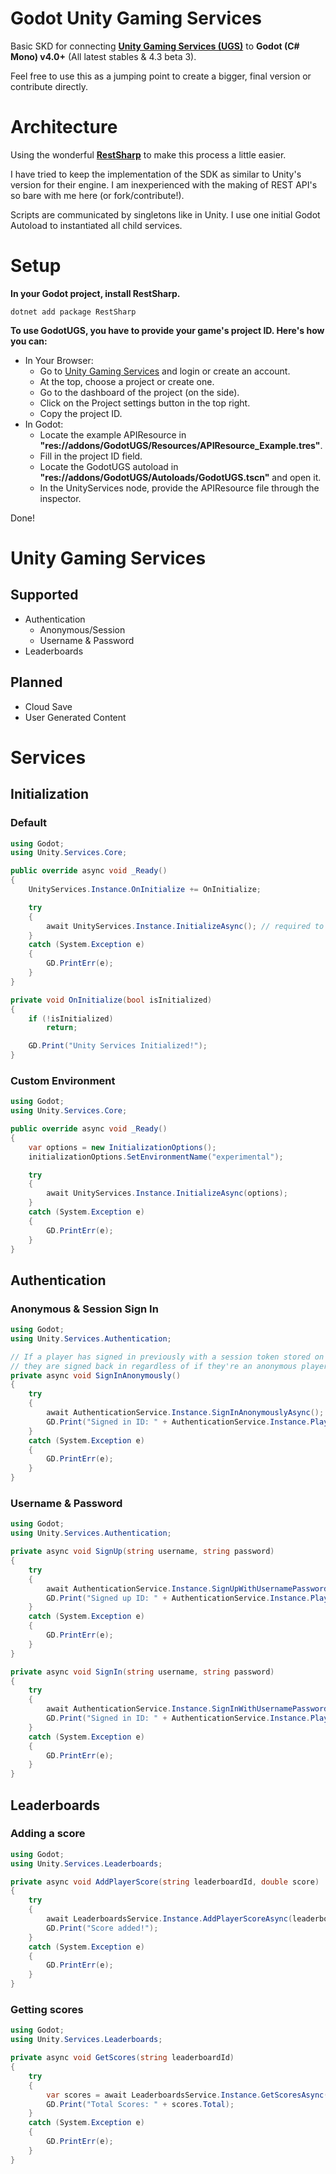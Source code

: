 # Godot Unity Gaming Services

Basic SKD for connecting **[Unity Gaming Services (UGS)](https://unity.com/solutions/gaming-services)** to **Godot (C# Mono) v4.0+** (All latest stables & 4.3 beta 3).

Feel free to use this as a jumping point to create a bigger, final version or contribute directly.

# Architecture

Using the wonderful **[RestSharp](https://github.com/RestSharp/RestSharp)** to make this process a little easier.

I have tried to keep the implementation of the SDK as similar to Unity's version for their engine. I am inexperienced with the making of REST API's so bare with me here (or fork/contribute!).

Scripts are communicated by singletons like in Unity. I use one initial Godot Autoload to instantiated all child services.

# Setup

**In your Godot project, install RestSharp.**

```console
dotnet add package RestSharp
```

**To use GodotUGS, you have to provide your game's project ID. Here's how you can:**

-   In Your Browser:
    -   Go to [Unity Gaming Services](https://cloud.unity.com/home) and login or create an account.
    -   At the top, choose a project or create one.
    -   Go to the dashboard of the project (on the side).
    -   Click on the Project settings button in the top right.
    -   Copy the project ID.
-   In Godot:
    -   Locate the example APIResource in **"res://addons/GodotUGS/Resources/APIResource_Example.tres"**.
    -   Fill in the project ID field.
    -   Locate the GodotUGS autoload in **"res://addons/GodotUGS/Autoloads/GodotUGS.tscn"** and open it.
    -   In the UnityServices node, provide the APIResource file through the inspector.

Done!

# Unity Gaming Services

## Supported

-   Authentication
    -   Anonymous/Session
    -   Username & Password
-   Leaderboards

## Planned

-   Cloud Save
-   User Generated Content

# Services

## Initialization

### Default

```csharp
using Godot;
using Unity.Services.Core;

public override async void _Ready()
{
    UnityServices.Instance.OnInitialize += OnInitialize;

    try
    {
        await UnityServices.Instance.InitializeAsync(); // required to do anything with UGS
    }
    catch (System.Exception e)
    {
        GD.PrintErr(e);
    }
}

private void OnInitialize(bool isInitialized)
{
    if (!isInitialized)
        return;

    GD.Print("Unity Services Initialized!");
}
```

### Custom Environment

```csharp
using Godot;
using Unity.Services.Core;

public override async void _Ready()
{
    var options = new InitializationOptions();
    initializationOptions.SetEnvironmentName("experimental");

    try
    {
        await UnityServices.Instance.InitializeAsync(options);
    }
    catch (System.Exception e)
    {
        GD.PrintErr(e);
    }
}
```

## Authentication

### Anonymous & Session Sign In

```csharp
using Godot;
using Unity.Services.Authentication;

// If a player has signed in previously with a session token stored on the device,
// they are signed back in regardless of if they're an anonymous player or not.
private async void SignInAnonymously()
{
    try
    {
        await AuthenticationService.Instance.SignInAnonymouslyAsync();
        GD.Print("Signed in ID: " + AuthenticationService.Instance.PlayerId);
    }
    catch (System.Exception e)
    {
        GD.PrintErr(e);
    }
}
```

### Username & Password

```csharp
using Godot;
using Unity.Services.Authentication;

private async void SignUp(string username, string password)
{
    try
    {
        await AuthenticationService.Instance.SignUpWithUsernamePasswordAsync(username, password);
        GD.Print("Signed up ID: " + AuthenticationService.Instance.PlayerId);
    }
    catch (System.Exception e)
    {
        GD.PrintErr(e);
    }
}

private async void SignIn(string username, string password)
{
    try
    {
        await AuthenticationService.Instance.SignInWithUsernamePasswordAsync(username, password);
        GD.Print("Signed in ID: " + AuthenticationService.Instance.PlayerId);
    }
    catch (System.Exception e)
    {
        GD.PrintErr(e);
    }
}
```

## Leaderboards

### Adding a score

```csharp
using Godot;
using Unity.Services.Leaderboards;

private async void AddPlayerScore(string leaderboardId, double score)
{
    try
    {
        await LeaderboardsService.Instance.AddPlayerScoreAsync(leaderboardId, score);
        GD.Print("Score added!");
    }
    catch (System.Exception e)
    {
        GD.PrintErr(e);
    }
}
```

### Getting scores

```csharp
using Godot;
using Unity.Services.Leaderboards;

private async void GetScores(string leaderboardId)
{
    try
    {
        var scores = await LeaderboardsService.Instance.GetScoresAsync(leaderboardId);
        GD.Print("Total Scores: " + scores.Total);
    }
    catch (System.Exception e)
    {
        GD.PrintErr(e);
    }
}
```
